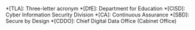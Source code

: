 *[TLA]: Three-letter acronym
*[DfE]: Department for Education
*[CISD]: Cyber Information Security Division
*[CA]: Continuous Assurance
*[SBD]: Secure by Design
*[CDDO]: Chief Digital Data Office (Cabinet Office)
